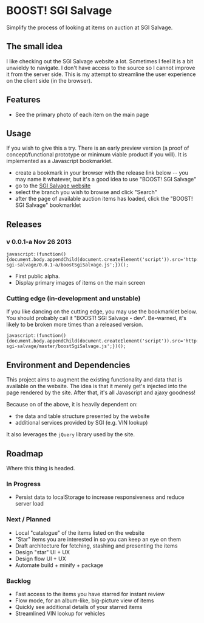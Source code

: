 BOOST! SGI Salvage
===================

Simplify the process of looking at items on auction at SGI Salvage.

The small idea
---------------

I like checking out the SGI Salvage website a lot. Sometimes I feel it is a bit unwieldy to navigate. I don't have 
access to the source so I cannot improve it from the server side. This is my attempt to streamline the user experience 
on the client side (in the browser).


Features
---------

- See the primary photo of each item on the main page


Usage
-------

If you wish to give this a try. There is an early preview version (a proof of concept/functional prototype or minimum 
viable product if you will). It is implemented as a Javascript bookmarklet.

- create a bookmark in your browser with the release link below 
-- you may name it whatever, but it's a good idea to use "BOOST! SGI Salvage"
- go to the [SGI Salvage website](http://www.sgi.sk.ca/salvage_bid/index.html)
- select the branch you wish to browse and click "Search"
- after the page of available auction items has loaded, click the "BOOST! SGI Salvage" bookmarklet


Releases
---------

### v 0.0.1-a   Nov 26 2013

```
javascript:(function(){document.body.appendChild(document.createElement('script')).src='http://rawgithub.com/rudylattae/boost-sgi-salvage/0.0.1-a/boostSgiSalvage.js';})();
```

- First public alpha.
- Display primary images of items on the main screen


### Cutting edge (in-development and unstable)

If you like dancing on the cutting edge, you may use the bookmarklet below. You should probably call it "BOOST! SGI 
Salvage - dev". Be-warned, it's likely to be broken more times than a released version.

```
javascript:(function(){document.body.appendChild(document.createElement('script')).src='http://rawgithub.com/rudylattae/boost-sgi-salvage/master/boostSgiSalvage.js';})();
```


Environment and Dependencies
------------------------------

This project aims to augment the existing functionality and data that is available on the website. The 
idea is that it merely get's injected into the page rendered by the site. After that, it's all Javascript and ajaxy 
goodness! 

Because on of the above, it is heavily dependent on:

- the data and table structure presented by the website
- additional services provided by SGI (e.g. VIN lookup)

It also leverages the `jQuery` library used by the site. 


Roadmap
---------

Where this thing is headed. 

### In Progress

- Persist data to localStorage to increase responsiveness and reduce server load

### Next / Planned

- Local "catalogue" of the items listed on the website
- "Star" items you are interested in so you can keep an eye on them
- Draft architecture for fetching, stashing and presenting the items
- Design "star" UI + UX
- Design flow UI + UX
- Automate build + minify + package

### Backlog

- Fast access to the items you have starred for instant review
- Flow mode, for an album-like, big-picture view of items
- Quickly see additional details of your starred items
- Streamlined VIN lookup for vehicles



